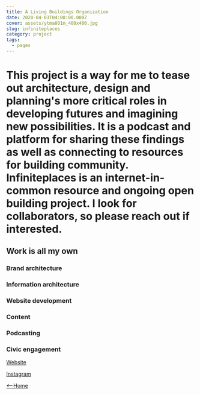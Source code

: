 ```yaml
---
title: A Living Buildings Organization
date: 2020-04-03T04:00:00.000Z
cover: assets/ytma801m_400x400.jpg
slug: infiniteplaces
category: project
tags:
  - pages
---
```

# This project is a way for me to tease out architecture, design and planning's more critical roles in developing futures and imagining new possibilities. It is a podcast and platform for sharing these findings as well as connecting to resources for building community. Infiniteplaces is an internet-in-common resource and ongoing open building project. I look for collaborators, so please reach out if interested.
## Work is all my own
### Brand architecture
### Information architecture
### Website development
### Content
### Podcasting
### Civic engagement

[Website](https://infiniteplaces.org)

[Instagram](https://instagram.com/infiniteplacesorg)


[<--Home](https://romanceoffice.com)
